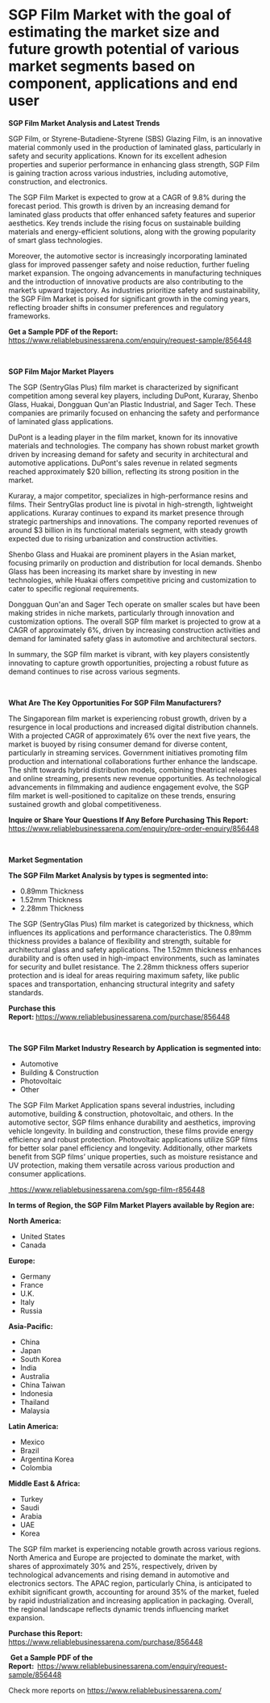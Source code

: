 <p><h1>SGP Film Market with the goal of estimating the market size and future growth potential of various market segments based on component, applications and end user</h1></p><p><strong>SGP Film Market Analysis and Latest Trends</strong></p>
<p><p>SGP Film, or Styrene-Butadiene-Styrene (SBS) Glazing Film, is an innovative material commonly used in the production of laminated glass, particularly in safety and security applications. Known for its excellent adhesion properties and superior performance in enhancing glass strength, SGP Film is gaining traction across various industries, including automotive, construction, and electronics.</p><p>The SGP Film Market is expected to grow at a CAGR of 9.8% during the forecast period. This growth is driven by an increasing demand for laminated glass products that offer enhanced safety features and superior aesthetics. Key trends include the rising focus on sustainable building materials and energy-efficient solutions, along with the growing popularity of smart glass technologies. </p><p>Moreover, the automotive sector is increasingly incorporating laminated glass for improved passenger safety and noise reduction, further fueling market expansion. The ongoing advancements in manufacturing techniques and the introduction of innovative products are also contributing to the market’s upward trajectory. As industries prioritize safety and sustainability, the SGP Film Market is poised for significant growth in the coming years, reflecting broader shifts in consumer preferences and regulatory frameworks.</p></p>
<p><strong>Get a Sample PDF of the Report:&nbsp;</strong> <a href="https://www.reliablebusinessarena.com/enquiry/request-sample/856448?utm_campaign=2868&utm_medium=2&utm_source=Github&utm_content=ia&utm_term=31032025&utm_id=sgp-film">https://www.reliablebusinessarena.com/enquiry/request-sample/856448</a></p>
<p>&nbsp;</p>
<p><strong>SGP Film Major Market Players</strong></p>
<p><p>The SGP (SentryGlas Plus) film market is characterized by significant competition among several key players, including DuPont, Kuraray, Shenbo Glass, Huakai, Dongguan Qun'an Plastic Industrial, and Sager Tech. These companies are primarily focused on enhancing the safety and performance of laminated glass applications.</p><p>DuPont is a leading player in the film market, known for its innovative materials and technologies. The company has shown robust market growth driven by increasing demand for safety and security in architectural and automotive applications. DuPont's sales revenue in related segments reached approximately $20 billion, reflecting its strong position in the market.</p><p>Kuraray, a major competitor, specializes in high-performance resins and films. Their SentryGlas product line is pivotal in high-strength, lightweight applications. Kuraray continues to expand its market presence through strategic partnerships and innovations. The company reported revenues of around $3 billion in its functional materials segment, with steady growth expected due to rising urbanization and construction activities.</p><p>Shenbo Glass and Huakai are prominent players in the Asian market, focusing primarily on production and distribution for local demands. Shenbo Glass has been increasing its market share by investing in new technologies, while Huakai offers competitive pricing and customization to cater to specific regional requirements.</p><p>Dongguan Qun'an and Sager Tech operate on smaller scales but have been making strides in niche markets, particularly through innovation and customization options. The overall SGP film market is projected to grow at a CAGR of approximately 6%, driven by increasing construction activities and demand for laminated safety glass in automotive and architectural sectors.</p><p>In summary, the SGP film market is vibrant, with key players consistently innovating to capture growth opportunities, projecting a robust future as demand continues to rise across various segments.</p></p>
<p>&nbsp;</p>
<p><strong>What Are The Key Opportunities For SGP Film Manufacturers?</strong></p>
<p><p>The Singaporean film market is experiencing robust growth, driven by a resurgence in local productions and increased digital distribution channels. With a projected CAGR of approximately 6% over the next five years, the market is buoyed by rising consumer demand for diverse content, particularly in streaming services. Government initiatives promoting film production and international collaborations further enhance the landscape. The shift towards hybrid distribution models, combining theatrical releases and online streaming, presents new revenue opportunities. As technological advancements in filmmaking and audience engagement evolve, the SGP film market is well-positioned to capitalize on these trends, ensuring sustained growth and global competitiveness.</p></p>
<p><strong>Inquire or Share Your Questions If Any Before Purchasing This Report:</strong> <a href="https://www.reliablebusinessarena.com/enquiry/pre-order-enquiry/856448?utm_campaign=2868&utm_medium=2&utm_source=Github&utm_content=ia&utm_term=31032025&utm_id=sgp-film">https://www.reliablebusinessarena.com/enquiry/pre-order-enquiry/856448</a></p>
<p>&nbsp;</p>
<p><strong>Market Segmentation</strong></p>
<p><strong>The SGP Film Market Analysis by types is segmented into:</strong></p>
<p><ul><li>0.89mm Thickness</li><li>1.52mm Thickness</li><li>2.28mm Thickness</li></ul></p>
<p><p>The SGP (SentryGlas Plus) film market is categorized by thickness, which influences its applications and performance characteristics. The 0.89mm thickness provides a balance of flexibility and strength, suitable for architectural glass and safety applications. The 1.52mm thickness enhances durability and is often used in high-impact environments, such as laminates for security and bullet resistance. The 2.28mm thickness offers superior protection and is ideal for areas requiring maximum safety, like public spaces and transportation, enhancing structural integrity and safety standards.</p></p>
<p><strong>Purchase this Report:&nbsp;</strong><a href="https://www.reliablebusinessarena.com/purchase/856448?utm_campaign=2868&utm_medium=2&utm_source=Github&utm_content=ia&utm_term=31032025&utm_id=sgp-film">https://www.reliablebusinessarena.com/purchase/856448</a></p>
<p>&nbsp;</p>
<p><strong>The SGP Film Market Industry Research by Application is segmented into:</strong></p>
<p><ul><li>Automotive</li><li>Building & Construction</li><li>Photovoltaic</li><li>Other</li></ul></p>
<p><p>The SGP Film Market Application spans several industries, including automotive, building & construction, photovoltaic, and others. In the automotive sector, SGP films enhance durability and aesthetics, improving vehicle longevity. In building and construction, these films provide energy efficiency and robust protection. Photovoltaic applications utilize SGP films for better solar panel efficiency and longevity. Additionally, other markets benefit from SGP films’ unique properties, such as moisture resistance and UV protection, making them versatile across various production and consumer applications.</p></p>
<p><a href="https://www.reliablebusinessarena.com/sgp-film-r856448?utm_campaign=2868&utm_medium=2&utm_source=Github&utm_content=ia&utm_term=31032025&utm_id=sgp-film">&nbsp;https://www.reliablebusinessarena.com/sgp-film-r856448</a></p>
<p><strong>In terms of Region, the SGP Film Market Players available by Region are:</strong></p>
<p>
    <p> <strong> North America: </strong>
        <ul>
            <li>United States</li>
            <li>Canada</li>
        </ul>
        </p> 
    <p> <strong> Europe: </strong>
        <ul>
            <li>Germany</li>
            <li>France</li>
            <li>U.K.</li>
            <li>Italy</li>
            <li>Russia</li>
        </ul>
        </p> 
    <p> <strong> Asia-Pacific: </strong>
        <ul>
            <li>China</li>
            <li>Japan</li>
            <li>South Korea</li>
            <li>India</li>
            <li>Australia</li>
            <li>China Taiwan</li>
            <li>Indonesia</li>
            <li>Thailand</li>
            <li>Malaysia</li>
        </ul>
        </p> 
    <p> <strong> Latin America: </strong>
        <ul>
            <li>Mexico</li>
            <li>Brazil</li>
            <li>Argentina Korea</li>
            <li>Colombia</li>
        </ul>
        </p> 
    <p> <strong> Middle East & Africa: </strong>
        <ul>
            <li>Turkey</li>
            <li>Saudi</li>
            <li>Arabia</li>
            <li>UAE</li>
            <li>Korea</li>
        </ul>
    </p>
    </p>
<p><p>The SGP film market is experiencing notable growth across various regions. North America and Europe are projected to dominate the market, with shares of approximately 30% and 25%, respectively, driven by technological advancements and rising demand in automotive and electronics sectors. The APAC region, particularly China, is anticipated to exhibit significant growth, accounting for around 35% of the market, fueled by rapid industrialization and increasing application in packaging. Overall, the regional landscape reflects dynamic trends influencing market expansion.</p></p>
<p><strong>Purchase this Report: </strong><a href="https://www.reliablebusinessarena.com/purchase/856448?utm_campaign=2868&utm_medium=2&utm_source=Github&utm_content=ia&utm_term=31032025&utm_id=sgp-film">https://www.reliablebusinessarena.com/purchase/856448</a></p>
<p>&nbsp;<strong>Get a Sample PDF of the Report:&nbsp;&nbsp;</strong><a href="https://www.reliablebusinessarena.com/enquiry/request-sample/856448?utm_campaign=2868&utm_medium=2&utm_source=Github&utm_content=ia&utm_term=31032025&utm_id=sgp-film">https://www.reliablebusinessarena.com/enquiry/request-sample/856448</a></p>
<p><strong></strong></p>
<p>Check more reports on <a href="https://www.reliablebusinessarena.com/?utm_campaign=2868&utm_medium=2&utm_source=Github&utm_content=ia&utm_term=31032025&utm_id=sgp-film">https://www.reliablebusinessarena.com/</a></p>